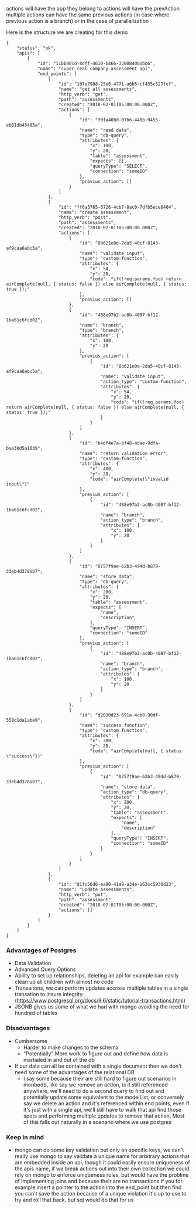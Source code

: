 actions will have the app they belong to
actions will have the prevAction
multiple actions can have the same previous actions (in case where previous action is a branch) or in the case of parallelization

Here is the structure we are creating for this demo
```
{
    "status": "ok",
    "apis": [
        {
            "id": "11bb00cd-8dff-4610-b466-3300840b1bb6",
            "name": "super real company assessment api",
            "end_points": [
                {
                    "id": "107e7988-25e6-4771-a6b5-cf435c527fef",
                    "name": "get all assessments",
                    "http_verb": "get",
                    "path": "assessments",
                    "created": "2018-02-01T05:00:00.000Z",
                    "actions": [
                        {
                            "id": "f0fa408d-07b6-448b-9455-eb81db43485a",
                            "name": "read data",
                            "type": "db-query",
                            "attributes": {
                                "x": 100,
                                "y": 20,
                                "table": "assessment",
                                "expects": [],
                                "queryType": "SELECT",
                                "connection": "someID"
                            },
                            "previus_action": []
                        }
                    ]
                },
                {
                    "id": "ff6a3765-6726-4cb7-8ac0-7dfb5ece6404",
                    "name": "create assessment",
                    "http_verb": "post",
                    "path": "assessments",
                    "created": "2018-02-01T05:00:00.000Z",
                    "actions": [
                        {
                            "id": "8b621e0e-2da5-40cf-8143-af9caa6abc5a",
                            "name": "validate input",
                            "type": "custom-function",
                            "attributes": {
                                "x": 54,
                                "y": 20,
                                "code": "if(!req.params.foo) return airComplete(null, { status: false }) else airComplete(null, { status: true });"
                            },
                            "previus_action": []
                        },
                        {
                            "id": "488e97b2-ac0b-4087-bf12-1ba61c6fcd02",
                            "name": "branch",
                            "type": "branch",
                            "attributes": {
                                "x": 100,
                                "y": 20
                            },
                            "previus_action": [
                                {
                                    "id": "8b621e0e-2da5-40cf-8143-af9caa6abc5a",
                                    "name": "validate input",
                                    "action_type": "custom-function",
                                    "attributes": {
                                        "x": 54,
                                        "y": 20,
                                        "code": "if(!req.params.foo) return airComplete(null, { status: false }) else airComplete(null, { status: true });"
                                    }
                                }
                            ]
                        },
                        {
                            "id": "b4df4e7a-bf48-4dae-9dfa-bae30d5a1639",
                            "name": "return validation error",
                            "type": "custom-function",
                            "attributes": {
                                "x": 400,
                                "y": 20,
                                "code": "airComplete(\"invalid input\")"
                            },
                            "previus_action": [
                                {
                                    "id": "488e97b2-ac0b-4087-bf12-1ba61c6fcd02",
                                    "name": "branch",
                                    "action_type": "branch",
                                    "attributes": {
                                        "x": 100,
                                        "y": 20
                                    }
                                }
                            ]
                        },
                        {
                            "id": "0757f9ae-62b3-494d-b879-33eb4d378ab7",
                            "name": "store data",
                            "type": "db-query",
                            "attributes": {
                                "x": 200,
                                "y": 20,
                                "table": "assessment",
                                "expects": [
                                    "name",
                                    "description"
                                ],
                                "queryType": "INSERT",
                                "connection": "someID"
                            },
                            "previus_action": [
                                {
                                    "id": "488e97b2-ac0b-4087-bf12-1ba61c6fcd02",
                                    "name": "branch",
                                    "action_type": "branch",
                                    "attributes": {
                                        "x": 100,
                                        "y": 20
                                    }
                                }
                            ]
                        },
                        {
                            "id": "d2030d23-691a-4cb8-90df-558d1da1abe9",
                            "name": "success function",
                            "type": "custom function",
                            "attributes": {
                                "x": 300,
                                "y": 20,
                                "code": "airComplete(null, { status: \"success\"})"
                            },
                            "previus_action": [
                                {
                                    "id": "0757f9ae-62b3-494d-b879-33eb4d378ab7",
                                    "name": "store data",
                                    "action_type": "db-query",
                                    "attributes": {
                                        "x": 200,
                                        "y": 20,
                                        "table": "assessment",
                                        "expects": [
                                            "name",
                                            "description"
                                        ],
                                        "queryType": "INSERT",
                                        "connection": "someID"
                                    }
                                }
                            ]
                        }
                    ]
                },
                {
                    "id": "d1fc56d6-ea90-41a8-a34e-163cc5930d23",
                    "name": "update assessments",
                    "http_verb": "put",
                    "path": "assessment",
                    "created": "2018-02-01T05:00:00.000Z",
                    "actions": []
                }
            ]
        }
    ]
}
```
### Advantages of Postgres

* Data Validation
* Advanced Query Options
* Ability to set up relationships, deleting an api for example can easily clean up all children with almost no code
* Transaitons, we can perform updates accross multiple tables in a single transation to insure integrity        (https://www.postgresql.org/docs/9.6/static/tutorial-transactions.html)
* JSONB gives us some of what we had with mongo avoiding the need for hundred of tables

### Disadvantages

* Cumbersome
    * Harder to make changes to the schema
    * "Potentially" More work to figure out and define how data is martialed in and out of the db
* If our data can all be contained with a single document then we don't need some of the advantages of the relational DB
    * I say some because their are still hard to figure out scenarios in monbodb, like say we remove an action, is it still
        referenced anywhere, we'll need to do a second query to find out and potentially update some equivalent to the modelList, or
        conversely say we delete an action and it's referenced within end points, even if it's just with a single api, we'll still
        have to walk that api find those spots and performing multiple updates to remove that action. Most of this falls out
        naturally in a scenario where we use postgres

### Keep in mind

* mongo can do some key validation but only on specific keys, we can't really use mongo to say validate a unique
    name for arbitrary actions that are embedded inside an api, though it could easily ensure uniqueness of the apis name,
    if we break actions out into their own collection we could rely on mongo to enforce uniqueness rules, but would have the
    problme of implementing joins and because their are no transactions if you for example insert a pointer to the action
    into the end_point but then find you can't save the action because of a unique violation it's up to use to try and roll that
    back, but sql would do that for us
